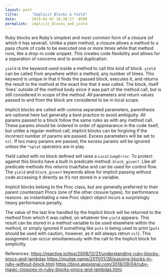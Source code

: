 ```yaml
---
layout: post
title:      "Implicit Blocks & Yield"
date:       2019-02-07 16:28:17 -0500
permalink:  implicit_blocks_and_yield
---
```



Ruby blocks are Ruby’s simplest and most common form of a closure (of which it has several). Unlike a plain method, a closure allows a method to a pass chunk of code to be executed one or more times while that method runs, like a drop-in code snippet. This creates code flexibility and allows for a separation of concerns and to avoid duplication.

`yield` is the keyword used inside a method to call this kind of block. `yield` can be called from anywhere within a method, any number of times. This keyword is unique in that it finds the passed block, executes it, and returns the result to the mathod at the exact line that it was called.  The block, itself ‘lives’ outside of the method body since it was part of the method call, but is still considered in scope of the method. All parameters and return values passed to and from the block are considered to be in local scope.

Implicit blocks are called with comma separated parameters, parenthesis are optional here but generally a best practice to avoid ambiguity. All params passed to a block follow the same rules as with any method call. These params should be ordered in order of apprearance in the code itself, but unlike a regular method call,  implicit blocks can be forgiving if the incorrect number of params are passed. Excess parameters will be set to `nil`. If too many params are passed, the excess params will be ignored unless the `*splat` operators are in play.

Yield called with no block defined will raise a `LocalJumpError`. To protect against this 
blocks have a built in predicate method: `block_given?`. Like all predicate methods this returns true/false and can be used for control flow. The `yield` and `block_given?` keywords allow for implicit passing without code accessing it directly as it’s not stored in a variable.

Implicit blocks belong to the Proc class, but are generally preferred to their parent counterpart Procs (one of the other closure types), for performance reasons. as instantiating a new Proc object object incurs a surprisingly heavy performance penalty.

The value of the last line handled by the Implicit block will be returned to the method from which it was called, on whatever line `yield` appears. This result can be stored in a method variable to be used elsewhere within the method, or simply ignored if something like `puts` is being used to print (`puts` should be used with caution, however, as it will always retrun `nil`).  This assignment can occur simultaneously with the call to the Implicit block for simplicitly.

References:
https://reactive.io/tips/2008/12/21/understanding-ruby-blocks-procs-and-lambdas
https://mudge.name/2011/01/26/passing-blocks-in-ruby-without-block.html
https://blog.appsignal.com/2018/09/04/ruby-magic-closures-in-ruby-blocks-procs-and-lambdas.html.
